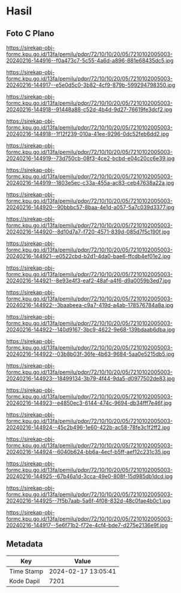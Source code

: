 # Hasil

## Foto C Plano

https://sirekap-obj-formc.kpu.go.id/13fa/pemilu/pdpr/72/10/10/20/05/7210102005003-20240216-144916--f0a473c7-5c55-4a6d-a896-881e68435dc5.jpg

https://sirekap-obj-formc.kpu.go.id/13fa/pemilu/pdpr/72/10/10/20/05/7210102005003-20240216-144917--e5e0d5c0-3b82-4cf9-879b-599294798350.jpg

https://sirekap-obj-formc.kpu.go.id/13fa/pemilu/pdpr/72/10/10/20/05/7210102005003-20240216-144918--91448a88-c52d-4b4d-9d27-76619fe3dcf2.jpg

https://sirekap-obj-formc.kpu.go.id/13fa/pemilu/pdpr/72/10/10/20/05/7210102005003-20240216-144918--1f12f239-010a-41ee-9296-0dc52feb6dd2.jpg

https://sirekap-obj-formc.kpu.go.id/13fa/pemilu/pdpr/72/10/10/20/05/7210102005003-20240216-144919--73d750cb-08f3-4ce2-bcbd-e04c20cc6e39.jpg

https://sirekap-obj-formc.kpu.go.id/13fa/pemilu/pdpr/72/10/10/20/05/7210102005003-20240216-144919--1803e5ec-c33a-455a-ac83-ceb47638a22a.jpg

https://sirekap-obj-formc.kpu.go.id/13fa/pemilu/pdpr/72/10/10/20/05/7210102005003-20240216-144920--90bbbc57-8baa-4e1d-a057-5a7c039d3377.jpg

https://sirekap-obj-formc.kpu.go.id/13fa/pemilu/pdpr/72/10/10/20/05/7210102005003-20240216-144920--8d10d7a7-f720-4571-839d-085d7f5c190f.jpg

https://sirekap-obj-formc.kpu.go.id/13fa/pemilu/pdpr/72/10/10/20/05/7210102005003-20240216-144921--e0522cbd-b2d1-4da0-bae6-ffcdb4ef01e2.jpg

https://sirekap-obj-formc.kpu.go.id/13fa/pemilu/pdpr/72/10/10/20/05/7210102005003-20240216-144921--8e93e4f3-eaf2-48af-a4f6-d9a0059b3ed7.jpg

https://sirekap-obj-formc.kpu.go.id/13fa/pemilu/pdpr/72/10/10/20/05/7210102005003-20240216-144922--3baabeea-c9a7-419d-a4ab-178576784a8a.jpg

https://sirekap-obj-formc.kpu.go.id/13fa/pemilu/pdpr/72/10/10/20/05/7210102005003-20240216-144922--140d9167-3bc9-4622-9e68-139bdaab6dba.jpg

https://sirekap-obj-formc.kpu.go.id/13fa/pemilu/pdpr/72/10/10/20/05/7210102005003-20240216-144922--03b8b03f-36fe-4b63-9684-5aa0e5215db5.jpg

https://sirekap-obj-formc.kpu.go.id/13fa/pemilu/pdpr/72/10/10/20/05/7210102005003-20240216-144923--18499134-3b79-4f44-9da5-d0977502de83.jpg

https://sirekap-obj-formc.kpu.go.id/13fa/pemilu/pdpr/72/10/10/20/05/7210102005003-20240216-144923--e4850ec3-6144-474c-9694-db34fff7e46f.jpg

https://sirekap-obj-formc.kpu.go.id/13fa/pemilu/pdpr/72/10/10/20/05/7210102005003-20240216-144924--45c2b496-1e60-422b-ac58-78fe3c1f2ff2.jpg

https://sirekap-obj-formc.kpu.go.id/13fa/pemilu/pdpr/72/10/10/20/05/7210102005003-20240216-144924--6040b624-bb6a-4ecf-b5ff-aef12c231c35.jpg

https://sirekap-obj-formc.kpu.go.id/13fa/pemilu/pdpr/72/10/10/20/05/7210102005003-20240216-144925--67b46a1d-3cca-49e0-808f-15d985db1dcd.jpg

https://sirekap-obj-formc.kpu.go.id/13fa/pemilu/pdpr/72/10/10/20/05/7210102005003-20240216-144925--7f5b7aab-5a6f-4f08-832d-48c0fae4b0c1.jpg

https://sirekap-obj-formc.kpu.go.id/13fa/pemilu/pdpr/72/10/10/20/05/7210102005003-20240216-144917--5e6f71b2-f72e-4cf4-bde7-d275e2136e9f.jpg


## Metadata

| Key        | Value               |
| ---------- | ------------------- |
| Time Stamp | 2024-02-17 13:05:41 |
| Kode Dapil | 7201                |



